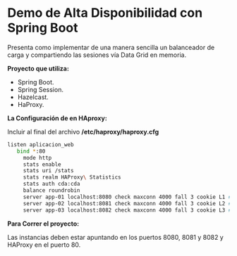 # Demo de Alta Disponibilidad con Spring Boot

Presenta como implementar de una manera sencilla un balanceador de carga 
y compartiendo las sesiones vía Data Grid en memoria.

**Proyecto que utiliza:**
* Spring Boot.
* Spring Session.
* Hazelcast.
* HaProxy.

**La Configuración de en HAproxy:**

Incluir al final del archivo **/etc/haproxy/haproxy.cfg** 
 
 ``` sh
 listen aplicacion_web
    bind *:80 
      mode http
      stats enable
      stats uri /stats
      stats realm HAProxy\ Statistics
      stats auth cda:cda
      balance roundrobin
      server app-01 localhost:8080 check maxconn 4000 fall 3 cookie L1 #Para validar la conexion con los puntos.
      server app-02 localhost:8081 check maxconn 4000 fall 3 cookie L2 #Para validar la conexión con los puntos.
      server app-03 localhost:8082 check maxconn 4000 fall 3 cookie L3 #Para validar la conexión con los puntos.
 ```

**Para Correr el proyecto:**

Las instancias deben estar apuntando en los puertos 8080, 8081 y 8082 y HAProxy en el puerto 80.
      